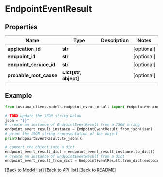 # EndpointEventResult


## Properties

Name | Type | Description | Notes
------------ | ------------- | ------------- | -------------
**application_id** | **str** |  | [optional] 
**endpoint_id** | **str** |  | [optional] 
**endpoint_service_id** | **str** |  | [optional] 
**probable_root_cause** | **Dict[str, object]** |  | [optional] 

## Example

```python
from instana_client.models.endpoint_event_result import EndpointEventResult

# TODO update the JSON string below
json = "{}"
# create an instance of EndpointEventResult from a JSON string
endpoint_event_result_instance = EndpointEventResult.from_json(json)
# print the JSON string representation of the object
print(EndpointEventResult.to_json())

# convert the object into a dict
endpoint_event_result_dict = endpoint_event_result_instance.to_dict()
# create an instance of EndpointEventResult from a dict
endpoint_event_result_from_dict = EndpointEventResult.from_dict(endpoint_event_result_dict)
```
[[Back to Model list]](../README.md#documentation-for-models) [[Back to API list]](../README.md#documentation-for-api-endpoints) [[Back to README]](../README.md)


